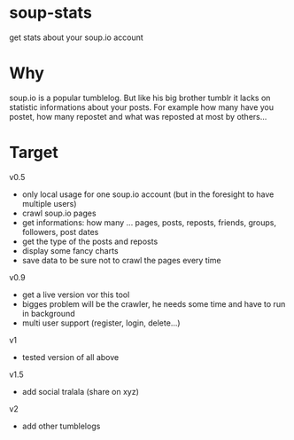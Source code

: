 soup-stats
==========

get stats about your soup.io account

Why
===
soup.io is a popular tumblelog. But like his big brother tumblr it lacks on statistic informations about your posts.
For example how many have you postet, how many repostet and what was reposted at most by others...

Target
======
v0.5
- only local usage for one soup.io account (but in the foresight to have multiple users)
- crawl soup.io pages
- get informations: how many ... pages, posts, reposts, friends, groups, followers, post dates
- get the type of the posts and reposts
- display some fancy charts
- save data to be sure not to crawl the pages every time

v0.9
- get a live version vor this tool
- bigges problem will be the crawler, he needs some time and have to run in background
- multi user support (register, login, delete...)

v1
- tested version of all above

v1.5
- add social tralala (share on xyz)

v2
- add other tumblelogs
